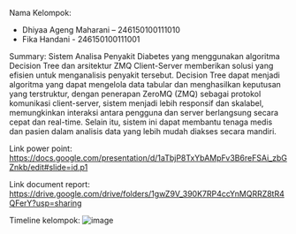 Nama Kelompok:
- Dhiyaa Ageng Maharani – 246150100111010
- Fika Handani - 246150100111001

Summary:
Sistem Analisa Penyakit Diabetes yang menggunakan algoritma Decision Tree dan arsitektur ZMQ Client-Server memberikan solusi yang efisien untuk menganalisis penyakit tersebut. Decision Tree dapat menjadi algoritma yang dapat mengelola data tabular dan menghasilkan keputusan yang terstruktur, dengan penerapan ZeroMQ (ZMQ) sebagai protokol komunikasi client-server, sistem menjadi lebih responsif dan skalabel, memungkinkan interaksi antara pengguna dan server berlangsung secara cepat dan real-time. Selain itu, sistem ini dapat membantu tenaga medis dan pasien dalam analisis data yang lebih mudah diakses secara mandiri.

Link power point: 
https://docs.google.com/presentation/d/1aTbjP8TxYbAMpFv3B6reFSAi_zbGZnkb/edit#slide=id.p1

Link document report:
https://drive.google.com/drive/folders/1gwZ9V_390K7RP4ccYnMQRRZ8tR4QFerY?usp=sharing

Timeline kelompok:
![image](https://github.com/user-attachments/assets/6556e638-6321-41f7-86bc-bdd4ce1a2976)
